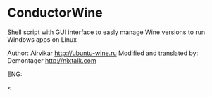 ConductorWine
=============

Shell script with GUI interface to easly manage Wine versions to run Windows apps on Linux

Author: Airvikar <http://ubuntu-wine.ru>
Modified and translated by: Demontager <http://nixtalk.com> 

ENG:

<<Script to manage additional Wine versions and his prefixes>>

Features: 
0. Install\choose additional 32-bit Wine versions (from POL archive);

1. Create\choose deferent Wine prefixes;

2. Software instalation in new or existing prefix and defining Wine version;
 
3. If you already have a few Wine versions and prefixes, there is a way to choose from and install software where required;

4. Script also offers winetricks to install additional components if needed; 

5. Creates a folder named Control(wine-version) in predefined prefix and copy below files in it:
winecfg.sh -  Wine configuration;
regedit.sh - register editor;
winetricks.sh -  to launch winetricks;
loader.sh - install\run Windows software.

Don't forget to make ConductorWine.sh executable.

Any questions, please ask on: http://ubuntu-wine.ru



RUS:
<<Скрипт для работы с дополнительными версиями Wine и их префиксами>>

Возможности: 
0. Установка\выбор дополнительных 32-bit версий Wine (из POL архива);

1. Создание\выбор разных префиксов Wine;

2. Установка программы в новый или уже существующий префикс, с указанием используемой версии Wine;
 
3. Если у Вас уже установлено несколько версий Wine и префиксов, то имеется возможность выбрать на какой версии Wine и в каком префиксе будет установлена программа;
 
4. Скрипт предлагает, так же, запуск winetricks, для установки дополнительных компонентов, при необходимости;
 
5. Создает в указанном Вами префиксе папку Control(wine-version), в которую будут помещены файлы: 
winecfg.sh - для запуска настройки Wine;
regedit.sh - для запуска настройки реестра;
winetricks.sh - для запуска Winetricks;
loader.sh - для запуска\установки программ Windows.

Не забудьте сделать скрипт ConductorWine.sh исполняемым.

По вопросам обращаться на сайт: http://ubuntu-wine.ru



